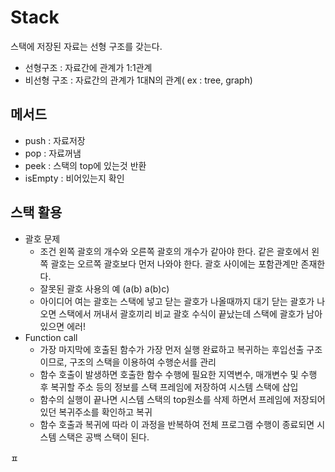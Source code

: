 # Stack

스택에 저장된 자료는 선형 구조를 갖는다. 

- 선형구조 : 자료간에 관계가 1:1관계
- 비선형 구조 : 자료간의 관계가 1대N의 관계( ex : tree, graph)

## 메서드

- push : 자료저장
- pop : 자료꺼냄
- peek : 스택의 top에 있는것 반환 
- isEmpty : 비어있는지 확인



## 스택 활용

- 괄호 문제 
  - 조건 
    왼쪽 괄호의 개수와 오른쪽 괄호의 개수가 같아야 한다. 
    같은 괄호에서 왼쪽 괄호는 오르쪽 괄호보다 먼저 나와야 한다. 
    괄호 사이에는 포함관계만 존재한다. 
  - 잘못된 괄호 사용의 예 
    (a(b)
    a(b)c)
  - 아이디어
    여는 괄호는 스택에 넣고 닫는 괄호가 나올때까지 대기 
    닫는 괄호가 나오면 스택에서 꺼내서 괄호끼리 비교 
    괄호 수식이 끝났는데 스택에 괄호가 남아있으면 에러!
- Function call
  - 가장 마지막에 호출된 함수가 가장 먼저 실행 완료하고 복귀하는 후입선출 구조이므로, 구조의 스택을 이용하여 수행순서를 관리
  - 함수 호출이 발생하면 호출한 함수 수행에 필요한 지역변수, 매개변수 및 수행 후 복귀할 주소 등의 정보를 스택 프레임에 저장하여 시스템 스택에 삽입
  - 함수의 실행이 끝나면 시스템 스택의 top원소를 삭제 하면서 프레임에 저장되어 있던 복귀주소를 확인하고 복귀 
  - 함수 호출과 복귀에 따라 이 과정을 반복하여 전체 프로그램 수행이 종료되면 시스템 스택은 공백 스택이 된다. 

ㅍ